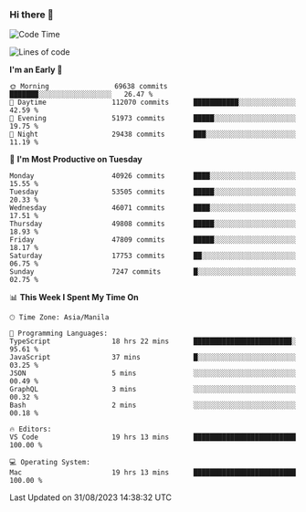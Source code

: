 ### Hi there 👋

<!--START_SECTION:waka-->
![Code Time](http://img.shields.io/badge/Code%20Time-4%2C281%20hrs%2013%20mins-blue)

![Lines of code](https://img.shields.io/badge/From%20Hello%20World%20I%27ve%20Written-104.2%20million%20lines%20of%20code-blue)

**I'm an Early 🐤** 

```text
🌞 Morning                69638 commits       ███████░░░░░░░░░░░░░░░░░░   26.47 % 
🌆 Daytime                112070 commits      ███████████░░░░░░░░░░░░░░   42.59 % 
🌃 Evening                51973 commits       █████░░░░░░░░░░░░░░░░░░░░   19.75 % 
🌙 Night                  29438 commits       ███░░░░░░░░░░░░░░░░░░░░░░   11.19 % 
```
📅 **I'm Most Productive on Tuesday** 

```text
Monday                   40926 commits       ████░░░░░░░░░░░░░░░░░░░░░   15.55 % 
Tuesday                  53505 commits       █████░░░░░░░░░░░░░░░░░░░░   20.33 % 
Wednesday                46071 commits       ████░░░░░░░░░░░░░░░░░░░░░   17.51 % 
Thursday                 49808 commits       █████░░░░░░░░░░░░░░░░░░░░   18.93 % 
Friday                   47809 commits       █████░░░░░░░░░░░░░░░░░░░░   18.17 % 
Saturday                 17753 commits       ██░░░░░░░░░░░░░░░░░░░░░░░   06.75 % 
Sunday                   7247 commits        █░░░░░░░░░░░░░░░░░░░░░░░░   02.75 % 
```


📊 **This Week I Spent My Time On** 

```text
🕑︎ Time Zone: Asia/Manila

💬 Programming Languages: 
TypeScript               18 hrs 22 mins      ████████████████████████░   95.61 % 
JavaScript               37 mins             █░░░░░░░░░░░░░░░░░░░░░░░░   03.25 % 
JSON                     5 mins              ░░░░░░░░░░░░░░░░░░░░░░░░░   00.49 % 
GraphQL                  3 mins              ░░░░░░░░░░░░░░░░░░░░░░░░░   00.32 % 
Bash                     2 mins              ░░░░░░░░░░░░░░░░░░░░░░░░░   00.18 % 

🔥 Editors: 
VS Code                  19 hrs 13 mins      █████████████████████████   100.00 % 

💻 Operating System: 
Mac                      19 hrs 13 mins      █████████████████████████   100.00 % 
```


 Last Updated on 31/08/2023 14:38:32 UTC
<!--END_SECTION:waka-->


<!--
**rad182/rad182** is a ✨ _special_ ✨ repository because its `README.md` (this file) appears on your GitHub profile.

Here are some ideas to get you started:

- 🔭 I’m currently working on ...
- 🌱 I’m currently learning ...
- 👯 I’m looking to collaborate on ...
- 🤔 I’m looking for help with ...
- 💬 Ask me about ...
- 📫 How to reach me: ...
- 😄 Pronouns: ...
- ⚡ Fun fact: ...
-->
